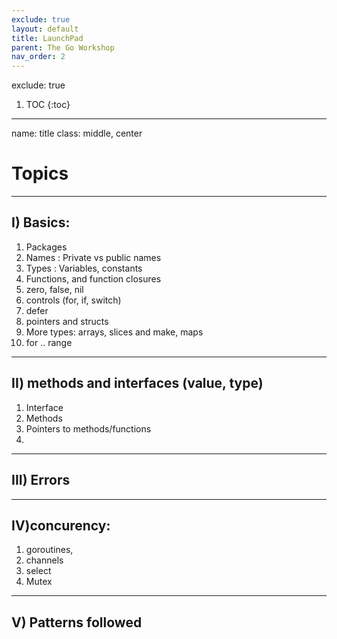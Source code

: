 ```yaml
---
exclude: true
layout: default
title: LaunchPad
parent: The Go Workshop
nav_order: 2
---
```


exclude: true
1. TOC
{:toc}

---

name: title
class: middle, center
# Topics

---
## I) Basics: 
  1. Packages
  2. Names : Private vs public names
  3. Types : Variables, constants
  4. Functions, and function closures
  5. zero, false, nil
  6. controls (for, if, switch)
  7. defer
  8. pointers and structs
  9. More types: arrays, slices and make, maps
  10. for .. range

---
## II) methods and interfaces (value, type)
  1. Interface
  2. Methods
  3. Pointers to methods/functions
  4. 

---
## III) Errors

---
## IV)concurency: 
  1. goroutines, 
  2. channels
  3. select
  4. Mutex

---
## V) Patterns followed
 
